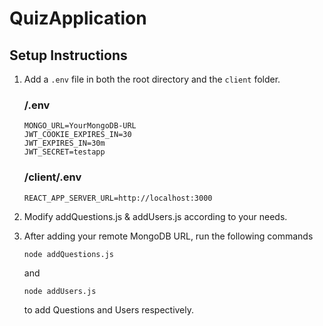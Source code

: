 # QuizApplication

## Setup Instructions

1. Add a `.env` file in both the root directory and the `client` folder.

   ### /.env

   ```
   MONGO_URL=YourMongoDB-URL
   JWT_COOKIE_EXPIRES_IN=30
   JWT_EXPIRES_IN=30m
   JWT_SECRET=testapp
   ```

   ### /client/.env

   ```
   REACT_APP_SERVER_URL=http://localhost:3000
   ```

2. Modify addQuestions.js & addUsers.js according to your needs.

3. After adding your remote MongoDB URL, run the following commands

   ```
   node addQuestions.js
   ```
    and
   ```
   node addUsers.js
   ```
    to add Questions and Users respectively.

